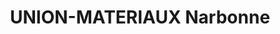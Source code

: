 ---
title: "UNION-MATERIAUX Narbonne"
url: /narbonne/union-materiaux-narbonne/
shop: à faire soi-même
---